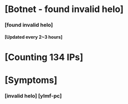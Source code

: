 # [Botnet - found invalid helo]
### [found invalid helo]
#### [Updated every 2~3 hours]

# [Counting 134 IPs]

# [Symptoms] 
###   [invalid helo] [ylmf-pc]
